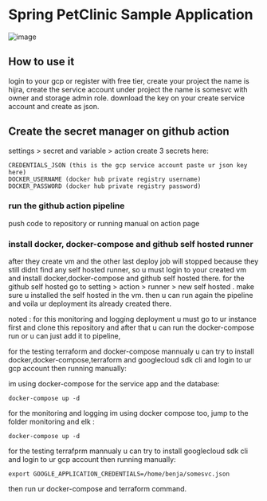 # Spring PetClinic Sample Application 

![image](https://github.com/user-attachments/assets/a55cfab0-cf62-495b-8e37-24878ceb733f)


## How to use it 
login to your gcp or register with free tier,
create your project the name is hijra,
create the service account under project the name is somesvc with owner and storage admin role.
download the key on your create service account and create as json.

## Create the secret manager on github action
settings > secret and variable > action
create 3 secrets here:

```
CREDENTIALS_JSON (this is the gcp service account paste ur json key here)
DOCKER_USERNAME (docker hub private registry username)
DOCKER_PASSWORD (docker hub private registry password)

```
### run the github action pipeline
push code to repository or running manual on action page

### install docker, docker-compose and github self hosted runner
after they create vm and the other last deploy job  will stopped because they still didnt find any self hosted runner, so u must login to your created vm and install docker,docker-compose and github self hosted there.
for the github self hosted go to setting > action > runner  > new self hosted .
make sure u installed the self hosted in the vm.
then u can run again the pipeline and voila ur deployment its already created there.

noted : for this monitoring and logging deployment u must go to ur instance first and clone this repository and after that u can run the docker-compose run or u can just add it to pipeline,

for the testing terraform and docker-compose  mannualy u can try to install docker,docker-compose,terraform and googlecloud sdk cli and login to ur gcp account then running manually:

im using docker-compose for the service app and the database:

``` 
docker-compose up -d 
```

for the monitoring and logging im using docker compose too, jump to the folder monitoring and elk :

```
docker-compose up -d
```


for the testing terrafprm mannualy u can try to install googlecloud sdk cli and login to ur gcp account then running manually:
```
export GOOGLE_APPLICATION_CREDENTIALS=/home/benja/somesvc.json
```
then  run ur docker-compose and terraform command.
